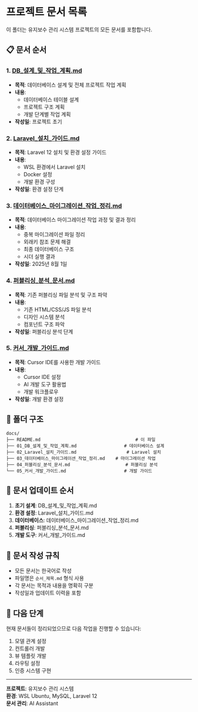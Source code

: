 # 프로젝트 문서 목록

이 폴더는 유지보수 관리 시스템 프로젝트의 모든 문서를 포함합니다.

## 📋 문서 순서

### 1. [DB_설계_및_작업_계획.md](./01_DB_설계_및_작업_계획.md)
- **목적**: 데이터베이스 설계 및 전체 프로젝트 작업 계획
- **내용**: 
  - 데이터베이스 테이블 설계
  - 프로젝트 구조 계획
  - 개발 단계별 작업 계획
- **작성일**: 프로젝트 초기

### 2. [Laravel_설치_가이드.md](./02_Laravel_설치_가이드.md)
- **목적**: Laravel 12 설치 및 환경 설정 가이드
- **내용**:
  - WSL 환경에서 Laravel 설치
  - Docker 설정
  - 개발 환경 구성
- **작성일**: 환경 설정 단계

### 3. [데이터베이스_마이그레이션_작업_정리.md](./03_데이터베이스_마이그레이션_작업_정리.md)
- **목적**: 데이터베이스 마이그레이션 작업 과정 및 결과 정리
- **내용**:
  - 중복 마이그레이션 파일 정리
  - 외래키 참조 문제 해결
  - 최종 데이터베이스 구조
  - 시더 실행 결과
- **작성일**: 2025년 8월 1일

### 4. [퍼블리싱_분석_문서.md](./04_퍼블리싱_분석_문서.md)
- **목적**: 기존 퍼블리싱 파일 분석 및 구조 파악
- **내용**:
  - 기존 HTML/CSS/JS 파일 분석
  - 디자인 시스템 분석
  - 컴포넌트 구조 파악
- **작성일**: 퍼블리싱 분석 단계

### 5. [커서_개발_가이드.md](./05_커서_개발_가이드.md)
- **목적**: Cursor IDE를 사용한 개발 가이드
- **내용**:
  - Cursor IDE 설정
  - AI 개발 도구 활용법
  - 개발 워크플로우
- **작성일**: 개발 환경 설정

## 📁 폴더 구조

```
docs/
├── README.md                                    # 이 파일
├── 01_DB_설계_및_작업_계획.md                  # 데이터베이스 설계
├── 02_Laravel_설치_가이드.md                   # Laravel 설치
├── 03_데이터베이스_마이그레이션_작업_정리.md    # 마이그레이션 작업
├── 04_퍼블리싱_분석_문서.md                     # 퍼블리싱 분석
└── 05_커서_개발_가이드.md                      # 개발 가이드
```

## 🔄 문서 업데이트 순서

1. **초기 설계**: DB_설계_및_작업_계획.md
2. **환경 설정**: Laravel_설치_가이드.md
3. **데이터베이스**: 데이터베이스_마이그레이션_작업_정리.md
4. **퍼블리싱**: 퍼블리싱_분석_문서.md
5. **개발 도구**: 커서_개발_가이드.md

## 📝 문서 작성 규칙

- 모든 문서는 한국어로 작성
- 파일명은 `순서_제목.md` 형식 사용
- 각 문서는 목적과 내용을 명확히 구분
- 작성일과 업데이트 이력을 포함

## 🚀 다음 단계

현재 문서들이 정리되었으므로 다음 작업을 진행할 수 있습니다:
1. 모델 관계 설정
2. 컨트롤러 개발
3. 뷰 템플릿 개발
4. 라우팅 설정
5. 인증 시스템 구현

---

**프로젝트**: 유지보수 관리 시스템  
**환경**: WSL Ubuntu, MySQL, Laravel 12  
**문서 관리**: AI Assistant 

